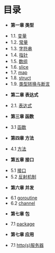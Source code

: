 目录
===
* **第一章 类型**
 - 1.1. [变量](Chapter01/1.1-variable.md)
 - 1.2. [常量](Chapter01/1.2-const.md)
 - 1.3. [字符串](Chapter01/1.3-string.md)
 - 1.4. [指针](Chapter01/1.4-pointer.md)
 - 1.5. [数组](Chapter01/1.5-array.md)
 - 1.6. [slice](Chapter01/1.6-slice.md)
 - 1.7. [map](Chapter01/1.7-map.md)
 - 1.8. [struct](Chapter01/1.8-struct.md)
 - 1.9. [类型转换与断言](Chapter01/1.9-convert.md)
* **第二章 表达式**
 - 2.1. [表达式](Chapter02/2.1-statement.md)
* **第三章 函数**
 - 3.1 [函数](Chapter03/3.1-function.md)
* **第四章 方法**
 - 4.1 [方法](Chapter04/4.1-method.md)
* **第五章 接口**
 - 5.1 [接口](Chapter05/5.1-interface.md)
 - 5.2 [反射机制](Chapter05/5.2-reflect.md)
* **第六章 并发**
 - 6.1 [goroutine](Chapter06/6.1-goroutine.md)
 - 6.2 [channel](Chapter06/6.2-channel.md)
* **第七章 包**
 - 7.1 [package](Chapter07/7.1-package.md)
* **第七章 应用**
 - 7.1 [http(s)服务器](Chapter08/8.1-http-https.md)
